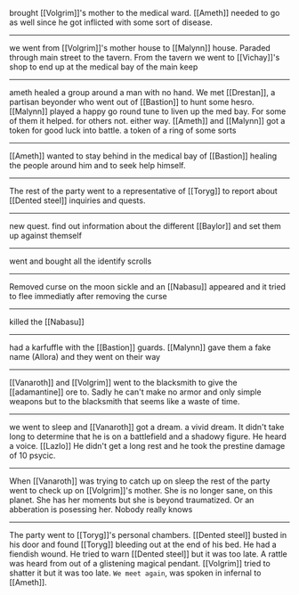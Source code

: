 brought [[Volgrim]]'s mother to the medical ward. [[Ameth]] needed to go as well since he got inflicted with some sort of disease.

---

we went from [[Volgrim]]'s mother house to [[Malynn]] house. Paraded through main street to the tavern. From the tavern we went to [[Vichay]]'s shop to end up at the medical bay of the main keep

---

ameth healed a group around a man with no hand. We met [[Drestan]], a partisan beyonder who  went out of [[Bastion]] to hunt some hesro. [[Malynn]] played a happy go round tune to liven up the med bay. For some of them it helped. for others not. either way. [[Ameth]] and [[Malynn]] got a token for good luck into battle. a token of a ring of some sorts

---

[[Ameth]] wanted to stay behind in the medical bay of [[Bastion]] healing the people around him and to seek help himself. 

--- 

The rest of the party went to a representative of [[Toryg]] to report about [[Dented steel]] inquiries and quests.

--- 

new quest. find out information about the different [[Baylor]] and set them up against themself

--- 

went and bought all the identify scrolls

--- 

Removed curse on the moon sickle and an [[Nabasu]] appeared and it tried to flee immediatly after removing the curse

---

killed the [[Nabasu]]

---

had a karfuffle with the [[Bastion]] guards. [[Malynn]] gave them a fake name (Allora) and they went on their way

---

[[Vanaroth]] and [[Volgrim]] went to the blacksmith to give the  [[adamantine]] ore to. Sadly he can't make no armor and only simple weapons but to the blacksmith that seems like a waste of time. 

--- 

we went to sleep and [[Vanaroth]] got a dream. a vivid dream. It didn't take long to determine that he is on a battlefield and a shadowy figure. He heard a voice. [[Lazlo]]  He didn't get a long rest and he took the prestine damage of 10 psycic.

---

When [[Vanaroth]] was trying to catch up on sleep the rest of the party went to check up on [[Volgrim]]'s mother. She is no longer sane, on this planet. She has her moments but she is beyond traumatized. Or an abberation is posessing her. Nobody really knows

---

The party went to [[Toryg]]'s personal chambers. [[Dented steel]] busted in his door and found [[Toryg]] bleeding out at the end of his bed. He had a fiendish wound. He tried to warn [[Dented steel]] but it was too late. A rattle was heard from out of a glistening magical pendant. [[Volgrim]] tried to shatter it but it was too late. `We meet again`,  was spoken in infernal to [[Ameth]].
